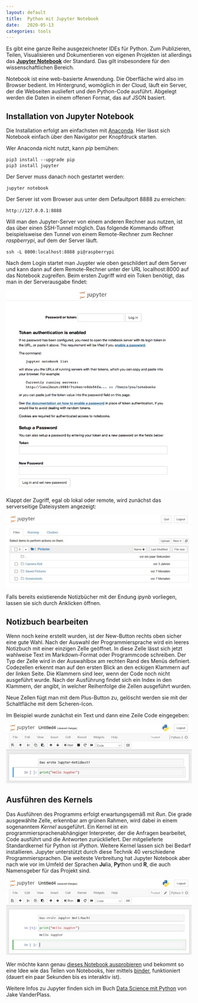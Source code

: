 ```yaml
---
layout: default
title:  Python mit Jupyter Notebook
date:   2020-05-13
categories: tools
---
```


Es gibt eine ganze Reihe ausgezeichneter IDEs für Python. Zum Publizieren, Teilen, Visualisieren und Dokumentieren von eigenen Projekten ist allerdings das **[Jupyter Notebook](https://jupyter.org/)** der Standard. Das gilt insbesondere für den wissenschaftlichen Bereich.

Notebook ist eine web-basierte Anwendung. Die Oberfläche wird also im Browser bedient. Im Hintergrund, womöglich in der Cloud, läuft ein Server, der die Webseiten ausliefert und den Python-Code ausführt. Abgelegt werden die Daten in einem offenen Format, das auf JSON basiert.

## Installation von Jupyter Notebook
Die Installation erfolgt am einfachsten mit [Anaconda](/python-anaconda). Hier lässt sich Notebook einfach über den Navigator per Knopfdruck starten.

Wer Anaconda nicht nutzt, kann *pip* bemühen:

    pip3 install --upgrade pip
    pip3 install jupyter

Der Server muss danach noch gestartet werden:

    jupyter notebook

Der Server ist vom Browser aus unter dem Defaultport 8888 zu erreichen:

    http://127.0.0.1:8888


Will man den Jupyter-Server von einem anderen Rechner aus nutzen, ist das über einen SSH-Tunnel möglich. Das folgende Kommando öffnet beispielsweise den Tunnel von einem Remote-Rechner zum Rechner *raspberrypi*, auf dem der Server läuft.

    ssh -L 8000:localhost:8888 pi@raspberrypi

Nach dem Login startet man Juypter wie oben geschildert auf dem Server und kann dann auf dem Remote-Rechner unter der URL localhost:8000 auf das Notebook zugreifen. Beim ersten Zugriff wird ein Token benötigt, das man in der Serverausgabe findet:

<img src="/static/python-jupyter-notebook/jupyter-token.jpg" class="img-fluid">

Klappt der Zugriff, egal ob lokal oder remote, wird zunächst das serverseitige Dateisystem angezeigt:

<img src="/static/python-jupyter-notebook/jupyter-tree.jpg" class="img-fluid">

Falls bereits existierende Notizbücher mit der Endung *ipynb* vorliegen, lassen sie sich durch Anklicken öffnen.

## Notizbuch bearbeiten
Wenn noch keine erstellt wurden, ist der New-Button rechts oben sicher eine gute Wahl. Nach der Auswahl der Programmiersprache wird ein leeres Notizbuch mit einer einzigen Zelle geöffnet. In diese Zelle lässt sich jetzt wahlweise Text im Markdown-Format oder Programmcode schreiben. Der Typ der Zelle wird in der Auswahlbox am rechten Rand des Menüs definiert. Codezellen erkennt man auf den ersten Blick an den eckigen Klammern auf der linken Seite. Die Klammern sind leer, wenn der Code noch nicht ausgeführt wurde. Nach der Ausführung findet sich ein Index in den Klammern, der angibt, in welcher Reihenfolge die Zellen ausgeführt wurden.

Neue Zellen fügt man mit dem Plus-Button zu, gelöscht werden sie mit der Schaltfläche mit dem Scheren-Icon.

Im Beispiel wurde zunächst ein Text und dann eine Zeile Code eingegeben:

<img src="/static/python-jupyter-notebook/jupyter-cells.jpg" class="img-fluid">

## Ausführen des Kernels
Das Ausführen des Programms erfolgt erwartungsgemäß mit *Run*. Die grade ausgewählte Zelle, erkennbar am grünen Rahmen, wird dabei in einem sogenanntem *Kernel* ausgeführt. Ein Kernel ist ein programmiersprachenabhängiger Interpreter, der die Anfragen bearbeitet, Code ausführt und die Antworten zurückliefert. Der mitgelieferte Standardkernel für Python ist *iPython*. Weitere Kernel lassen sich bei Bedarf installieren. Jupyter unterstützt durch diese Technik 40 verschiedene Programmiersprachen. Die weiteste Verbreitung hat Jupyter Notebook aber nach wie vor im Umfeld der Sprachen **Ju**lia, **Py**thon und **R**, die auch Namensgeber für das Projekt sind.

<img src="/static/python-jupyter-notebook/jupyter-run.jpg" class="img-fluid">


Wer möchte kann genau [dieses Notebook ausprobieren](https://mybinder.org/v2/gh/dirkkoller/dirkkoller.github.io/master?filepath=test.ipynb) und bekommt so eine Idee wie das Teilen von Notebooks, hier mittels [binder](https://mybinder.org/), funktioniert (dauert ein paar Sekunden bis es interaktiv ist).

Weitere Infos zu Jupyter finden sich im Buch [Data Science mit Python](https://amzn.to/2Y0Zh6h) von Jake VanderPlass.
